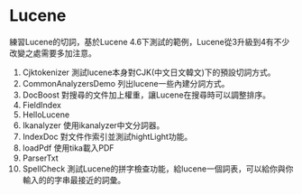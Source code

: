 Lucene
======

練習Lucene的切詞，基於Lucene 4.6下測試的範例，Lucene從3升級到4有不少改變之處需要多加注意。

1. Cjktokenizer  測試lucene本身對CJK(中文日文韓文)下的預設切詞方式。
2. CommonAnalyzersDemo 列出lucene一些內建分詞方式。
3. DocBoost  對搜尋的文件加上權重，讓Lucene在搜尋時可以調整排序。
4. FieldIndex
5. HelloLucene
6. Ikanalyzer 使用ikanalyzer中文分詞器。
7. IndexDoc 對文件作索引並測試hightLight功能。
8. loadPdf 使用tika載入PDF
9. ParserTxt 
10. SpellCheck 測試Lucene的拼字檢查功能，給lucene一個詞表，可以給你與你輸入的的字串最接近的詞彙。